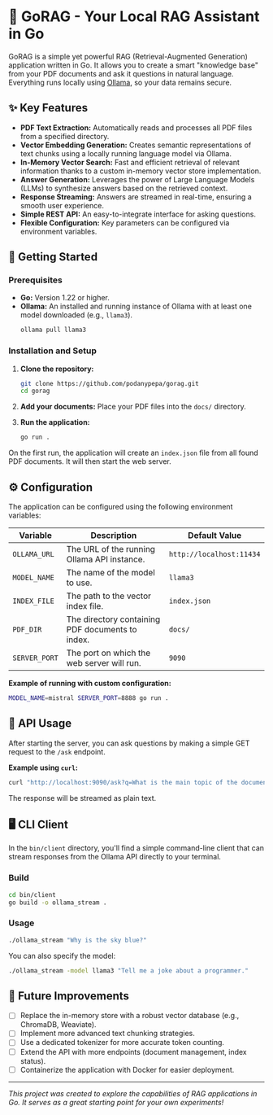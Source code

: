 # 🚀 GoRAG - Your Local RAG Assistant in Go

GoRAG is a simple yet powerful RAG (Retrieval-Augmented Generation) application written in Go. It allows you to create a smart "knowledge base" from your PDF documents and ask it questions in natural language. Everything runs locally using [Ollama](https://ollama.ai/), so your data remains secure.

## ✨ Key Features

- **PDF Text Extraction:** Automatically reads and processes all PDF files from a specified directory.
- **Vector Embedding Generation:** Creates semantic representations of text chunks using a locally running language model via Ollama.
- **In-Memory Vector Search:** Fast and efficient retrieval of relevant information thanks to a custom in-memory vector store implementation.
- **Answer Generation:** Leverages the power of Large Language Models (LLMs) to synthesize answers based on the retrieved context.
- **Response Streaming:** Answers are streamed in real-time, ensuring a smooth user experience.
- **Simple REST API:** An easy-to-integrate interface for asking questions.
- **Flexible Configuration:** Key parameters can be configured via environment variables.

## 🏁 Getting Started

### Prerequisites

- **Go:** Version 1.22 or higher.
- **Ollama:** An installed and running instance of Ollama with at least one model downloaded (e.g., `llama3`).
  ```bash
  ollama pull llama3
  ```

### Installation and Setup

1.  **Clone the repository:**
    ```bash
    git clone https://github.com/podanypepa/gorag.git
    cd gorag
    ```

2.  **Add your documents:**
    Place your PDF files into the `docs/` directory.

3.  **Run the application:**
    ```bash
    go run .
    ```

On the first run, the application will create an `index.json` file from all found PDF documents. It will then start the web server.

## ⚙️ Configuration

The application can be configured using the following environment variables:

| Variable      | Description                                  | Default Value                    |
|---------------|----------------------------------------------|----------------------------------|
| `OLLAMA_URL`  | The URL of the running Ollama API instance.  | `http://localhost:11434`         |
| `MODEL_NAME`  | The name of the model to use.                | `llama3`                         |
| `INDEX_FILE`  | The path to the vector index file.           | `index.json`                     |
| `PDF_DIR`     | The directory containing PDF documents to index. | `docs/`                          |
| `SERVER_PORT` | The port on which the web server will run.   | `9090`                           |

**Example of running with custom configuration:**
```bash
MODEL_NAME=mistral SERVER_PORT=8888 go run .
```

## 🔌 API Usage

After starting the server, you can ask questions by making a simple GET request to the `/ask` endpoint.

**Example using `curl`:**
```bash
curl "http://localhost:9090/ask?q=What is the main topic of the document?"
```

The response will be streamed as plain text.

## 🖥️ CLI Client

In the `bin/client` directory, you'll find a simple command-line client that can stream responses from the Ollama API directly to your terminal.

### Build

```bash
cd bin/client
go build -o ollama_stream .
```

### Usage

```bash
./ollama_stream "Why is the sky blue?"
```

You can also specify the model:
```bash
./ollama_stream -model llama3 "Tell me a joke about a programmer."
```

## 🔮 Future Improvements

-   [ ] Replace the in-memory store with a robust vector database (e.g., ChromaDB, Weaviate).
-   [ ] Implement more advanced text chunking strategies.
-   [ ] Use a dedicated tokenizer for more accurate token counting.
-   [ ] Extend the API with more endpoints (document management, index status).
-   [ ] Containerize the application with Docker for easier deployment.

---
*This project was created to explore the capabilities of RAG applications in Go. It serves as a great starting point for your own experiments!*